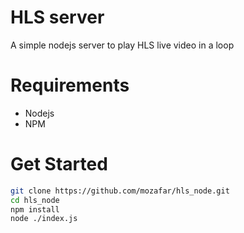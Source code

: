 # HLS server
A simple nodejs server to play HLS live video in a loop
# Requirements
- Nodejs
- NPM
# Get Started
```sh
git clone https://github.com/mozafar/hls_node.git
cd hls_node
npm install
node ./index.js 
```
